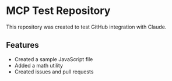 # MCP Test Repository

This repository was created to test GitHub integration with Claude.

## Features
- Created a sample JavaScript file
- Added a math utility
- Created issues and pull requests
